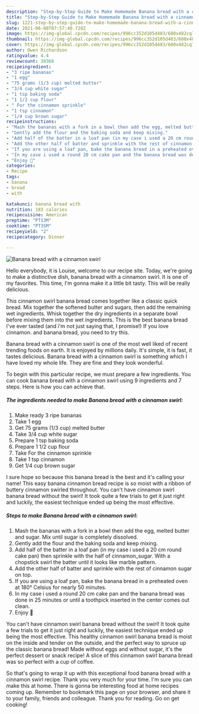 ```yaml
---
description: "Step-by-Step Guide to Make Homemade Banana bread with a cinnamon swirl"
title: "Step-by-Step Guide to Make Homemade Banana bread with a cinnamon swirl"
slug: 1221-step-by-step-guide-to-make-homemade-banana-bread-with-a-cinnamon-swirl
date: 2021-06-08T07:57:40.728Z
image: https://img-global.cpcdn.com/recipes/996cc352d105d483/680x482cq70/banana-bread-with-a-cinnamon-swirl-recipe-main-photo.jpg
thumbnail: https://img-global.cpcdn.com/recipes/996cc352d105d483/680x482cq70/banana-bread-with-a-cinnamon-swirl-recipe-main-photo.jpg
cover: https://img-global.cpcdn.com/recipes/996cc352d105d483/680x482cq70/banana-bread-with-a-cinnamon-swirl-recipe-main-photo.jpg
author: Owen Richardson
ratingvalue: 4.4
reviewcount: 30368
recipeingredient:
- "3 ripe bananas"
- "1 egg"
- "75 grams (1/3 cup) melted butter"
- "3/4 cup white sugar"
- "1 tsp baking soda"
- "1 1/2 cup flour"
- " For the cinnamon sprinkle"
- "1 tsp cinnamon"
- "1/4 cup brown sugar"
recipeinstructions:
- "Mash the bananas with a fork in a bowl then add the egg, melted butter and sugar. Mix until sugar is completely dissolved."
- "Gently add the flour and the baking soda and keep mixing."
- "Add half of the batter in a loaf pan (in my case i used a 20 cm round cake pan) then sprinkle with the half of cinnamon_sugar. With a chopstick swirl the batter until it looks like marble pattern."
- "Add the other half of batter and sprinkle with the rest of cinnamon sugar on top."
- "If you are using a loaf pan, bake the banana bread in a preheated oven at 180° Celsius for nearly 50 minutes."
- "In my case i used a round 20 cm cake pan and the banana bread was done in 25 minutes or until a toothpick inserted in the center comes out clean."
- "Enjoy 🙂"
categories:
- Recipe
tags:
- banana
- bread
- with

katakunci: banana bread with 
nutrition: 183 calories
recipecuisine: American
preptime: "PT13M"
cooktime: "PT35M"
recipeyield: "2"
recipecategory: Dinner

---
```



![Banana bread with a cinnamon swirl](https://img-global.cpcdn.com/recipes/996cc352d105d483/680x482cq70/banana-bread-with-a-cinnamon-swirl-recipe-main-photo.jpg)

Hello everybody, it is Louise, welcome to our recipe site. Today, we're going to make a distinctive dish, banana bread with a cinnamon swirl. It is one of my favorites. This time, I'm gonna make it a little bit tasty. This will be really delicious.

This cinnamon swirl banana bread comes together like a classic quick bread. Mix together the softened butter and sugars, then add the remaining wet ingredients. Whisk together the dry ingredients in a separate bowl before mixing them into the wet ingredients. This is the best banana bread I&#39;ve ever tasted (and i&#39;m not just saying that, I promise!) If you love cinnamon. and banana bread, you need to try this.

Banana bread with a cinnamon swirl is one of the most well liked of recent trending foods on earth. It is enjoyed by millions daily. It's simple, it is fast, it tastes delicious. Banana bread with a cinnamon swirl is something which I have loved my whole life. They are fine and they look wonderful.


To begin with this particular recipe, we must prepare a few ingredients. You can cook banana bread with a cinnamon swirl using 9 ingredients and 7 steps. Here is how you can achieve that.

<!--inarticleads1-->

##### The ingredients needed to make Banana bread with a cinnamon swirl:

1. Make ready 3 ripe bananas
1. Take 1 egg
1. Get 75 grams (1/3 cup) melted butter
1. Take 3/4 cup white sugar
1. Prepare 1 tsp baking soda
1. Prepare 1 1/2 cup flour
1. Take  For the cinnamon sprinkle
1. Take 1 tsp cinnamon
1. Get 1/4 cup brown sugar


I sure hope so because this banana bread is the best and it&#39;s calling your name! This easy banana cinnamon bread recipe is so moist with a ribbon of buttery cinnamon swirled throughout. You can&#39;t have cinnamon swirl banana bread without the swirl! It took quite a few trials to get it just right and luckily, the easiest technique ended up being the most effective. 

<!--inarticleads2-->

##### Steps to make Banana bread with a cinnamon swirl:

1. Mash the bananas with a fork in a bowl then add the egg, melted butter and sugar. Mix until sugar is completely dissolved.
1. Gently add the flour and the baking soda and keep mixing.
1. Add half of the batter in a loaf pan (in my case i used a 20 cm round cake pan) then sprinkle with the half of cinnamon_sugar. With a chopstick swirl the batter until it looks like marble pattern.
1. Add the other half of batter and sprinkle with the rest of cinnamon sugar on top.
1. If you are using a loaf pan, bake the banana bread in a preheated oven at 180° Celsius for nearly 50 minutes.
1. In my case i used a round 20 cm cake pan and the banana bread was done in 25 minutes or until a toothpick inserted in the center comes out clean.
1. Enjoy 🙂


You can&#39;t have cinnamon swirl banana bread without the swirl! It took quite a few trials to get it just right and luckily, the easiest technique ended up being the most effective. This healthy cinnamon swirl banana bread is moist on the inside and tender on the outside, and the perfect way to spruce up the classic banana bread! Made without eggs and without sugar, it&#39;s the perfect dessert or snack recipe! A slice of this cinnamon swirl banana bread was so perfect with a cup of coffee. 

So that's going to wrap it up with this exceptional food banana bread with a cinnamon swirl recipe. Thank you very much for your time. I'm sure you can make this at home. There is gonna be interesting food at home recipes coming up. Remember to bookmark this page on your browser, and share it to your family, friends and colleague. Thank you for reading. Go on get cooking!
